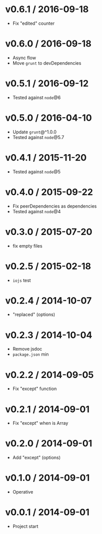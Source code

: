 v0.6.1 / 2016-09-18
==================

  * Fix "edited" counter

v0.6.0 / 2016-09-18
==================

  * Async flow
  * Move `grunt` to devDependencies

v0.5.1 / 2016-09-12
==================

  * Tested against `node`@6

v0.5.0 / 2016-04-10
==================

  * Update `grunt`@^1.0.0
  * Tested against `node`@5.7

v0.4.1 / 2015-11-20
==================

  * Tested against `node`@5

v0.4.0 / 2015-09-22
==================

  * Fix peerDependencies as dependencies
  * Tested against `node`@4

v0.3.0 / 2015-07-20
==================

  * fix empty files

v0.2.5 / 2015-02-18
==================

  * `iojs` test

v0.2.4 / 2014-10-07
==================

  * "replaced" (options)

v0.2.3 / 2014-10-04
==================

  * Remove jsdoc
  * `package.json` min

v0.2.2 / 2014-09-05
==================

  * Fix "except" function

v0.2.1 / 2014-09-01
==================

  * Fix "except" when is Array

v0.2.0 / 2014-09-01
==================

  * Add "except" (options)

v0.1.0 / 2014-09-01
==================

  * Operative

v0.0.1 / 2014-09-01
==================

  * Project start
